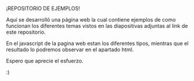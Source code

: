 ¡REPOSITORIO DE EJEMPLOS!

Aquí se desarrolló una página web la cual contiene ejemplos de como funcionan los diferentes temas vistos en las diapositivas adjuntas al link de este repositorio.

En el javascript de la pagina web estan los diferentes tipos, mientras que el resultado lo podremos observar en el apartado html.

Espero que aprecie el esfuerzo.

:)
